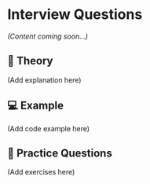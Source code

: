 # Interview Questions

*(Content coming soon...)*

## 📖 Theory
(Add explanation here)

## 💻 Example
(Add code example here)

## 🧠 Practice Questions
(Add exercises here)
